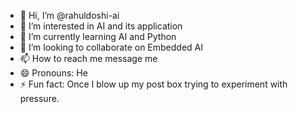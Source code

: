 - 👋 Hi, I’m @rahuldoshi-ai
- 👀 I’m interested in AI and its application
- 🌱 I’m currently learning AI and Python
- 💞️ I’m looking to collaborate on Embedded AI 
- 📫 How to reach me message me
- 😄 Pronouns: He
- ⚡ Fun fact: Once I blow up my post box trying to experiment with pressure.

<!---
rahuldoshi-ai/rahuldoshi-ai is a ✨ special ✨ repository because its `README.md` (this file) appears on your GitHub profile.
You can click the Preview link to take a look at your changes.
--->
